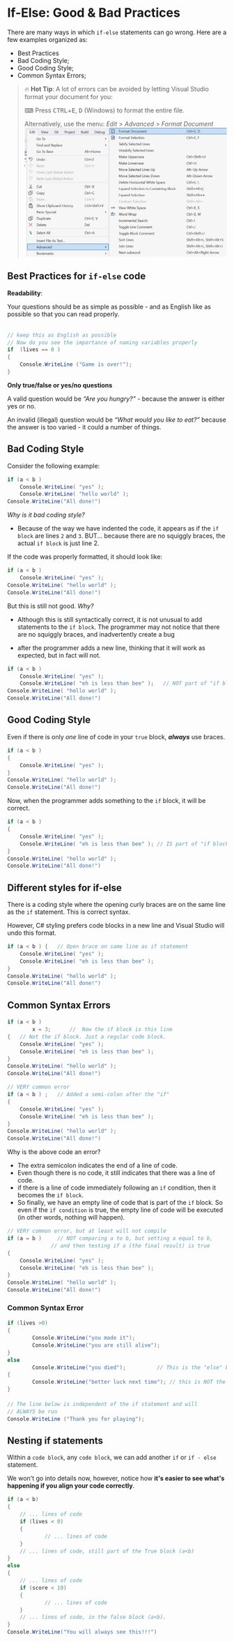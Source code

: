 # If-Else: Good & Bad Practices

There are many ways in which `if-else` statements can go wrong.
Here are a few examples organized as:
- Best Practices
- Bad Coding Style;
- Good Coding Style;
- Common Syntax Errors;

> 🔥 **Hot Tip**: A lot of errors can be avoided by letting Visual Studio format your document for you:
>
> ⌨ Press <kbd>CTRL</kbd>+<kbd>E</kbd>, <kbd>D</kbd> (Windows) to format the entire file.
> 
> Alternatively, use the menu:
> *Edit* > *Advanced* > *Format Document*
> ![Screenshot of Visual Studio's menus to find the Format Document option](../Images/09_format_document.png)


## Best Practices for `if-else` code

**Readability**:

Your questions should be as simple as possible - and as English like as possible so that you can read properly. 

```csharp

// keep this as English as possible
// Now do you see the importance of naming variables properly 
if  (lives == 0 )
{	 
	Console.WriteLine ("Game is over!");
} 
```

**Only true/false or yes/no questions**

A valid question would be *“Are you hungry?”* - because the answer is either yes or no. 

An invalid (illegal) question would be *“What would you like to eat?”* because the answer is too varied - it could a number of things.


## Bad Coding Style

Consider the following example:

```csharp
if (a < b ) 
  	Console.WriteLine( "yes" );
  	Console.WriteLine( "hello world" );
Console.WriteLine("All done!")
```

*Why is it bad coding style?*

* Because of the way we have indented the code, it appears as if the `if block`  are lines `2` and `3`.  BUT... because there are no squiggly braces, the actual `if block`  is just line 2.

If the code was properly formatted, it should look like:

```csharp
if (a < b ) 
  	Console.WriteLine( "yes" );
Console.WriteLine( "hello world" );
Console.WriteLine("All done!")
```

But this is still not good. *Why?*

* Although this is still syntactically correct, it is not unusual to add statements to the `if block`.  The programmer may not notice that there are no squiggly braces, and inadvertently create a bug

* after the programmer adds a new line, thinking that it will work as expected, but in fact will not.

```csharp
if (a < b ) 
  	Console.WriteLine( "yes" );
  	Console.WriteLine( "eh is less than bee" );   // NOT part of "if block"
Console.WriteLine( "hello world" );
Console.WriteLine("All done!")
```

## Good Coding Style

Even if there is only *one* line of code in your `true` block, **_always_** use braces.

```csharp
if (a < b ) 
{
  	Console.WriteLine( "yes" );
}
Console.WriteLine( "hello world" );
Console.WriteLine("All done!")
```

Now, when the programmer adds something to the `if` block, it will be correct.

```csharp 
if (a < b ) 
{
  	Console.WriteLine( "yes" );
  	Console.WriteLine( "eh is less than bee" ); // IS part of "if block"
}
Console.WriteLine( "hello world" );
Console.WriteLine("All done!")
```


## Different styles for if-else

There is a coding style where the opening curly braces are on the same line as the `if` statement. This is correct syntax.

However, C# styling prefers code blocks in a new line and Visual Studio will undo this format.

```csharp
if (a < b ) {   // Open brace on same line as if statement
  	Console.WriteLine( "yes" );
  	Console.WriteLine( "eh is less than bee" );
}
Console.WriteLine( "hello world" );
Console.WriteLine("All done!")
```


## Common Syntax Errors

```csharp
if (a < b ) 
		x = 3;  	//  Now the if block is this line
{   // Not the if block. Just a regular code block.
  	Console.WriteLine( "yes" );
  	Console.WriteLine( "eh is less than bee" );
}
Console.WriteLine( "hello world" );
Console.WriteLine("All done!")
```


```csharp
// VERY common error
if (a < b ) ;	// Added a semi-colon after the "if"
{
  	Console.WriteLine( "yes" );
  	Console.WriteLine( "eh is less than bee" );   
}
Console.WriteLine( "hello world" );
Console.WriteLine("All done!")
```

Why is the above code an error?

* The extra semicolon indicates the end of a line of code.
* Even though there is no code, it still indicates that there was a line of code.
* if there is a line of code immediately following an `if` condition, then it becomes the `if block`.
* So finally, we have an empty line of code that is part of the `if` block.  So even if the `if condition` is true, the empty line of code will be executed (in other words, nothing will happen).

```csharp
// VERY common error, but at least will not compile
if (a = b ) 	// NOT comparing a to b, but setting a equal to b,
              // and then testing if a (the final result) is true
{
  	Console.WriteLine( "yes" );
  	Console.WriteLine( "eh is less than bee" );   
}
Console.WriteLine( "hello world" );
Console.WriteLine("All done!")
```


### Common Syntax Error

```csharp
if (lives >0) 
{ 
		Console.WriteLine("you made it"); 
		Console.WriteLine("you are still alive"); 
} 
else 
		Console.WriteLine("you died"); 			// This is the "else" block
{ 
		Console.WriteLine("better luck next time"); // this is NOT the "else" block
} 

// The line below is independent of the if statement and will 
// ALWAYS be run 
Console.WriteLine ("Thank you for playing"); 
```



## Nesting if statements

Within a `code block`, any `code block`, we can add another `if` or `if - else` statement.

We won't go into details now, however, notice how **it's easier to see what's happening if you align your code correctly**.

```csharp
if (a < b)
{
  	// ... lines of code
  	if (lives < 0)
  	{
    		// ... lines of code
  	}
  	// ... lines of code, still part of the True block (a<b)
}
else
{
  	// ... lines of code
  	if (score < 10)
  	{
    		// ... lines of code
  	}
  	// ... lines of code, in the false block (a<b).
}
Console.WriteLine("You will always see this!!!")
```
